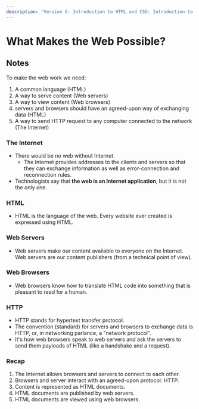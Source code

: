 ```yaml
---
description: 'Version 6: Introduction to HTML and CSS: Introduction to the Web and HTML'
---
```


# What Makes the Web Possible?

## Notes

To make the web work we need:

1. A common language \(HTML\)
2. A way to serve content \(Web servers\)
3. A way to view content \(Web browsers\)
4. servers and browsers should have an agreed-upon way of exchanging data \(HTML\)
5. A way to send HTTP request to any computer connected to the network \(The Internet\)

### The Internet

* There would be no web without Internet.
  * The Internet provides addresses to the clients and servers so that they can exchange information as well as error-connection and reconnection rules.
* Technologists say that **the web is an Internet application**, but it is not the only one.

### HTML

* HTML is the language of the web. Every website ever created is expressed using HTML.

### Web Servers

* Web servers make our content available to everyone on the Internet. Web servers are our content publishers \(from a technical point of view\).

### Web Browsers

* Web browsers know how to translate HTML code into something that is pleasant to read for a human.

### HTTP

* HTTP stands for hypertext transfer protocol.
* The convention \(standard\) for servers and browsers to exchange data is HTTP, or, in networking parlance, a "network protocol".
* It's how web browsers speak to web servers and ask the servers to send them payloads of HTML \(like a handshake and a request\).

### Recap

1. The Internet allows browsers and servers to connect to each other.
2. Browsers and server interact with an agreed-upon protocol: HTTP.
3. Content is represented as HTML documents.
4. HTML documents are published by web servers.
5. HTML documents are viewed using web browsers.

